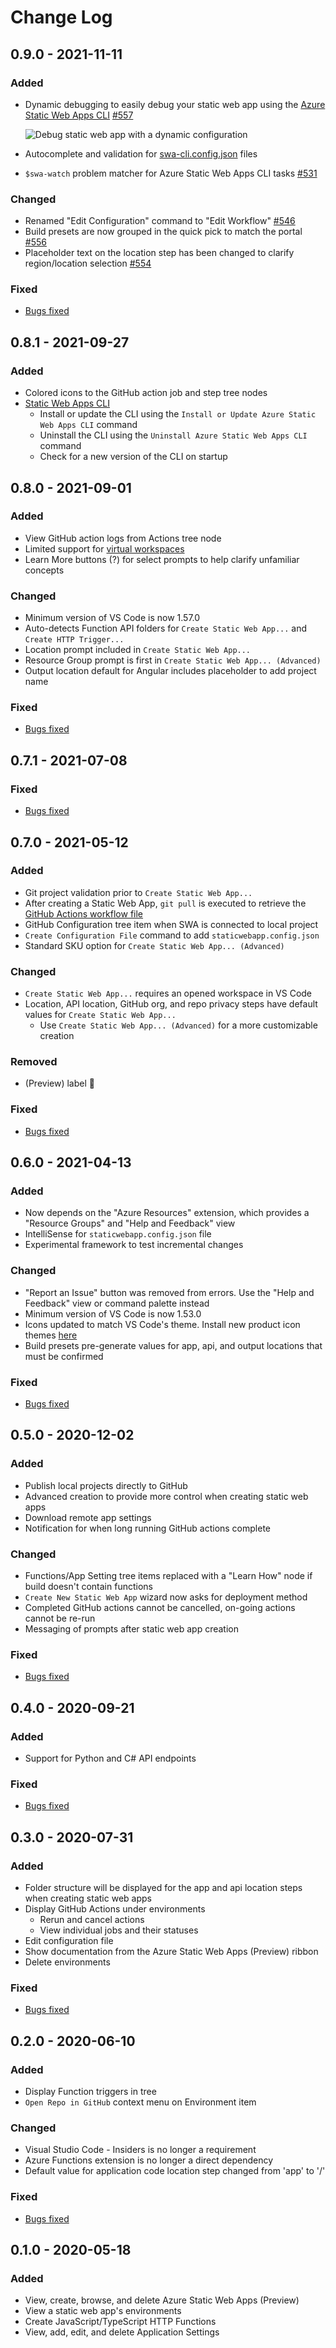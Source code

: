# Change Log

## 0.9.0 - 2021-11-11

### Added
- Dynamic debugging to easily debug your static web app using the [Azure Static Web Apps CLI](https://github.com/Azure/static-web-apps-cli) [#557](https://github.com/microsoft/vscode-azurestaticwebapps/pull/557)

    ![Debug static web app with a dynamic configuration](resources/readme/debugging.gif)

- Autocomplete and validation for [swa-cli.config.json](https://github.com/Azure/static-web-apps-cli#swa-cliconfigjson-file) files

- `$swa-watch` problem matcher for Azure Static Web Apps CLI tasks [#531](https://github.com/microsoft/vscode-azurestaticwebapps/pull/531)

### Changed
- Renamed "Edit Configuration" command to "Edit Workflow" [#546](https://github.com/microsoft/vscode-azurestaticwebapps/pull/546)
- Build presets are now grouped in the quick pick to match the portal [#556](https://github.com/microsoft/vscode-azurestaticwebapps/pull/556)
- Placeholder text on the location step has been changed to clarify region/location selection [#554](https://github.com/microsoft/vscode-azurestaticwebapps/pull/554)

### Fixed
-  [Bugs fixed](https://github.com/microsoft/vscode-azurestaticwebapps/milestone/15?closed=1)

## 0.8.1 - 2021-09-27
### Added
- Colored icons to the GitHub action job and step tree nodes
- [Static Web Apps CLI](https://github.com/Azure/static-web-apps-cli)
    - Install or update the CLI using the `Install or Update Azure Static Web Apps CLI` command
    - Uninstall the CLI using the `Uninstall Azure Static Web Apps CLI` command
    - Check for a new version of the CLI on startup

## 0.8.0 - 2021-09-01
### Added
- View GitHub action logs from Actions tree node
- Limited support for [virtual workspaces](https://code.visualstudio.com/updates/v1_56#_remote-repositories-remotehub)
- Learn More buttons (?) for select prompts to help clarify unfamiliar concepts

### Changed
- Minimum version of VS Code is now 1.57.0
- Auto-detects Function API folders for `Create Static Web App...` and `Create HTTP Trigger...`
- Location prompt included in `Create Static Web App...`
- Resource Group prompt is first in `Create Static Web App... (Advanced)`
- Output location default for Angular includes placeholder to add project name

### Fixed
-  [Bugs fixed](https://github.com/microsoft/vscode-azurestaticwebapps/milestone/14?closed=1)

## 0.7.1 - 2021-07-08
### Fixed
-  [Bugs fixed](https://github.com/microsoft/vscode-azurestaticwebapps/milestone/13?closed=1)

## 0.7.0 - 2021-05-12
### Added
- Git project validation prior to `Create Static Web App...`
- After creating a Static Web App, `git pull` is executed to retrieve the [GitHub Actions workflow file](https://aka.ms/AAcg392)
- GitHub Configuration tree item when SWA is connected to local project
- `Create Configuration File` command to add `staticwebapp.config.json`
- Standard SKU option for `Create Static Web App... (Advanced)`

### Changed
- `Create Static Web App...` requires an opened workspace in VS Code
- Location, API location, GitHub org, and repo privacy steps have default values for `Create Static Web App...`
    - Use `Create Static Web App... (Advanced)` for a more customizable creation

### Removed
- (Preview) label 🎉

### Fixed
-  [Bugs fixed](https://github.com/microsoft/vscode-azurestaticwebapps/milestone/12?closed=1)

## 0.6.0 - 2021-04-13
### Added
- Now depends on the "Azure Resources" extension, which provides a "Resource Groups" and "Help and Feedback" view
- IntelliSense for `staticwebapp.config.json` file
- Experimental framework to test incremental changes

### Changed
- "Report an Issue" button was removed from errors. Use the "Help and Feedback" view or command palette instead
- Minimum version of VS Code is now 1.53.0
- Icons updated to match VS Code's theme. Install new product icon themes [here](https://marketplace.visualstudio.com/search?term=tag%3Aproduct-icon-theme&target=VSCode)
- Build presets pre-generate values for app, api, and output locations that must be confirmed

### Fixed
- [Bugs fixed](https://github.com/microsoft/vscode-azurestaticwebapps/milestone/8?closed=1)

## 0.5.0 - 2020-12-02

### Added
- Publish local projects directly to GitHub
- Advanced creation to provide more control when creating static web apps
- Download remote app settings
- Notification for when long running GitHub actions complete

### Changed
- Functions/App Setting tree items replaced with a "Learn How" node if build doesn't contain functions
- `Create New Static Web App` wizard now asks for deployment method
- Completed GitHub actions cannot be cancelled, on-going actions cannot be re-run
- Messaging of prompts after static web app creation

### Fixed
- [Bugs fixed](https://github.com/microsoft/vscode-azurestaticwebapps/milestone/7?closed=1)


## 0.4.0 - 2020-09-21

### Added
- Support for Python and C# API endpoints

### Fixed
- [Bugs fixed](https://github.com/microsoft/vscode-azurestaticwebapps/milestone/4?closed=1)

## 0.3.0 - 2020-07-31

### Added
- Folder structure will be displayed for the app and api location steps when creating static web apps
- Display GitHub Actions under environments
    - Rerun and cancel actions
    - View individual jobs and their statuses
- Edit configuration file
- Show documentation from the Azure Static Web Apps (Preview) ribbon
- Delete environments

### Fixed
- [Bugs fixed](https://github.com/microsoft/vscode-azurestaticwebapps/milestone/2?closed=1)

## 0.2.0 - 2020-06-10

### Added
- Display Function triggers in tree
- `Open Repo in GitHub` context menu on Environment item

### Changed
- Visual Studio Code - Insiders is no longer a requirement
- Azure Functions extension is no longer a direct dependency
- Default value for application code location step changed from 'app' to '/'

### Fixed
- [Bugs fixed](https://github.com/microsoft/vscode-azurestaticwebapps/milestone/6?closed=1)

## 0.1.0 - 2020-05-18

### Added
- View, create, browse, and delete Azure Static Web Apps (Preview)
- View a static web app's environments
- Create JavaScript/TypeScript HTTP Functions
- View, add, edit, and delete Application Settings
